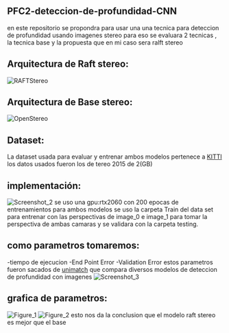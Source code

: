 ## PFC2-deteccion-de-profundidad-CNN
en este repositorio se propondra para usar una una tecnica para deteccion de profundidad usando imagenes stereo
para eso se evaluara 2 tecnicas , la tecnica base y la propuesta que en mi caso sera ralft stereo 
## Arquitectura de Raft stereo:
![RAFTStereo](https://github.com/6162636465/PFC2-deteccion-de-profundidad-CNN/assets/40539959/1a0ce4b9-643c-467d-975b-6ab72310905c)
## Arquitectura de Base stereo:
![OpenStereo](https://github.com/6162636465/PFC2-deteccion-de-profundidad-CNN/assets/40539959/a8384ddc-3824-4915-b41e-f528fd683795)
## Dataset:
La dataset usada para evaluar y entrenar ambos modelos pertenece a [KITTI](https://www.cvlibs.net/datasets/kitti/eval_scene_flow.php?benchmark=stereo) 
los datos usados fueron los de tereo 2015 de 2(GB)
## implementación:
![Screenshot_2](https://github.com/6162636465/PFC2-deteccion-de-profundidad-CNN/assets/40539959/26d2da07-a6a5-4296-8a19-2ca710b7cdfe)
se uso una gpu:rtx2060 con 200 epocas de entrenamientos para ambos modelos se uso la carpeta Train del data set para entrenar con las perspectivas de image_0 e image_1 para tomar la perspectiva de ambas camaras y se validara con la carpeta testing.
## como parametros tomaremos:
-tiempo de ejecucion
-End Point Error
-Validation Error
estos parametros fueron sacados de  [unimatch](https://github.com/autonomousvision/unimatch) que compara diversos modelos de deteccion de profundidad con imagenes
![Screenshot_3](https://github.com/6162636465/PFC2-deteccion-de-profundidad-CNN/assets/40539959/0b14fb6f-26b0-46d6-a937-dac67794ffa9)
## grafica de parametros:
![Figure_1](https://github.com/6162636465/PFC2-deteccion-de-profundidad-CNN/assets/40539959/47b4f419-fdcc-48eb-944e-948b2124683a)
![Figure_2](https://github.com/6162636465/PFC2-deteccion-de-profundidad-CNN/assets/40539959/4e64433c-4335-4c8d-8914-c8921f6b46d5)
esto nos da la conclusion que el modelo raft stereo es mejor que el base
